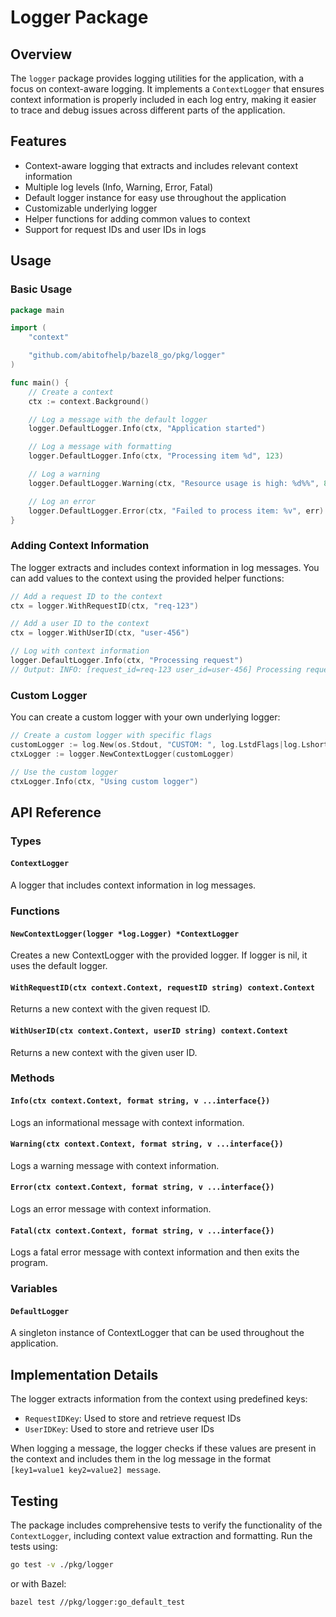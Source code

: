 # Logger Package

## Overview

The `logger` package provides logging utilities for the application, with a focus on context-aware logging. It implements a `ContextLogger` that ensures context information is properly included in each log entry, making it easier to trace and debug issues across different parts of the application.

## Features

- Context-aware logging that extracts and includes relevant context information
- Multiple log levels (Info, Warning, Error, Fatal)
- Default logger instance for easy use throughout the application
- Customizable underlying logger
- Helper functions for adding common values to context
- Support for request IDs and user IDs in logs

## Usage

### Basic Usage

```go
package main

import (
	"context"

	"github.com/abitofhelp/bazel8_go/pkg/logger"
)

func main() {
	// Create a context
	ctx := context.Background()

	// Log a message with the default logger
	logger.DefaultLogger.Info(ctx, "Application started")

	// Log a message with formatting
	logger.DefaultLogger.Info(ctx, "Processing item %d", 123)

	// Log a warning
	logger.DefaultLogger.Warning(ctx, "Resource usage is high: %d%%", 85)

	// Log an error
	logger.DefaultLogger.Error(ctx, "Failed to process item: %v", err)
}
```

### Adding Context Information

The logger extracts and includes context information in log messages. You can add values to the context using the provided helper functions:

```go
// Add a request ID to the context
ctx = logger.WithRequestID(ctx, "req-123")

// Add a user ID to the context
ctx = logger.WithUserID(ctx, "user-456")

// Log with context information
logger.DefaultLogger.Info(ctx, "Processing request")
// Output: INFO: [request_id=req-123 user_id=user-456] Processing request
```

### Custom Logger

You can create a custom logger with your own underlying logger:

```go
// Create a custom logger with specific flags
customLogger := log.New(os.Stdout, "CUSTOM: ", log.LstdFlags|log.Lshortfile)
ctxLogger := logger.NewContextLogger(customLogger)

// Use the custom logger
ctxLogger.Info(ctx, "Using custom logger")
```

## API Reference

### Types

#### `ContextLogger`

A logger that includes context information in log messages.

### Functions

#### `NewContextLogger(logger *log.Logger) *ContextLogger`

Creates a new ContextLogger with the provided logger. If logger is nil, it uses the default logger.

#### `WithRequestID(ctx context.Context, requestID string) context.Context`

Returns a new context with the given request ID.

#### `WithUserID(ctx context.Context, userID string) context.Context`

Returns a new context with the given user ID.

### Methods

#### `Info(ctx context.Context, format string, v ...interface{})`

Logs an informational message with context information.

#### `Warning(ctx context.Context, format string, v ...interface{})`

Logs a warning message with context information.

#### `Error(ctx context.Context, format string, v ...interface{})`

Logs an error message with context information.

#### `Fatal(ctx context.Context, format string, v ...interface{})`

Logs a fatal error message with context information and then exits the program.

### Variables

#### `DefaultLogger`

A singleton instance of ContextLogger that can be used throughout the application.

## Implementation Details

The logger extracts information from the context using predefined keys:

- `RequestIDKey`: Used to store and retrieve request IDs
- `UserIDKey`: Used to store and retrieve user IDs

When logging a message, the logger checks if these values are present in the context and includes them in the log message in the format `[key1=value1 key2=value2] message`.

## Testing

The package includes comprehensive tests to verify the functionality of the `ContextLogger`, including context value extraction and formatting. Run the tests using:

```bash
go test -v ./pkg/logger
```

or with Bazel:

```bash
bazel test //pkg/logger:go_default_test
```
